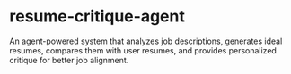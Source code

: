 # resume-critique-agent
An agent-powered system that analyzes job descriptions, generates ideal resumes, compares them with user resumes, and provides personalized critique for better job alignment.
